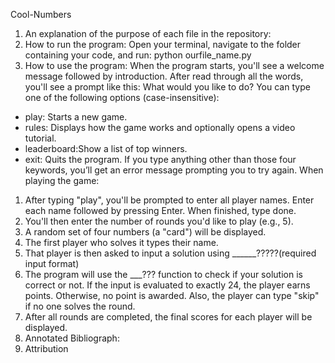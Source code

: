 ﻿Cool-Numbers
1. An explanation of the purpose of each file in the repository:
2. How to run the program:
Open your terminal, navigate to the folder containing your code, and run: python ourfile_name.py
3. How to use the program:
When the program starts, you'll see a welcome message followed by introduction. After read through all the words, you'll see a prompt like this: What would you like to do?
You can type one of the following options (case-insensitive):
- play: Starts a new game.
- rules: Displays how the game works and optionally opens a video tutorial.
- leaderboard:Show a list of top winners.
- exit: Quits the program.
If you type anything other than those four keywords, you’ll get an error message prompting you to try again.
When playing the game:
1. After typing "play", you'll be prompted to enter all player names. Enter each name followed by pressing Enter. When finished, type done.
2. You'll then enter the number of rounds you'd like to play (e.g., 5).
3. A random set of four numbers (a "card") will be displayed.
4. The first player who solves it types their name.
5. That player is then asked to input a solution using ______?????(required input format)
6. The program will use the ___??? function to check if your solution is correct or not. If the input is evaluated to exactly 24, the player earns points. Otherwise, no point is awarded. Also, the player can type "skip" if no one solves the round.
7. After all rounds are completed, the final scores for each player will be displayed.
4. Annotated Bibliograph:
5. Attribution

